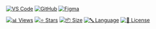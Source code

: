 <!-- AUTOGEN:STATS -->
[![VS Code](https://img.shields.io/badge/VS_Code-007ACC?style=for-the-badge&logo=visual-studio-code&logoColor=white)](https://code.visualstudio.com/) [![GitHub](https://img.shields.io/badge/GitHub-181717?style=for-the-badge&logo=github&logoColor=white)](https://github.com/) [![Figma](https://img.shields.io/badge/Figma-F24E1E?style=for-the-badge&logo=figma&logoColor=white)](https://www.figma.com/) 

[![📊 Views](https://img.shields.io/endpoint?url=https://raw.githubusercontent.com/VuToV-Mykola/screenshot-visitorl-ike-workflow/main/assets/db/visitors-badge.json)](https://github.com/VuToV-Mykola/screenshot-visitorl-ike-workflow/graphs/traffic)
[![⭐ Stars](https://img.shields.io/endpoint?url=https://raw.githubusercontent.com/VuToV-Mykola/screenshot-visitorl-ike-workflow/main/assets/db/likes-badge.json)](https://github.com/VuToV-Mykola/screenshot-visitorl-ike-workflow/actions/workflows/screenshot-and-visitor.yaml)
[![📦 Size](https://img.shields.io/endpoint?url=https://raw.githubusercontent.com/VuToV-Mykola/screenshot-visitorl-ike-workflow/main/assets/db/repo-size.json)](https://github.com/VuToV-Mykola/screenshot-visitorl-ike-workflow)
[![🔤 Language](https://img.shields.io/endpoint?url=https://raw.githubusercontent.com/VuToV-Mykola/screenshot-visitorl-ike-workflow/main/assets/db/repo-language.json)](https://github.com/VuToV-Mykola/screenshot-visitorl-ike-workflow)
[![📄 License](https://img.shields.io/endpoint?url=https://raw.githubusercontent.com/VuToV-Mykola/screenshot-visitorl-ike-workflow/main/assets/db/repo-license.json)](https://github.com/VuToV-Mykola/screenshot-visitorl-ike-workflow/blob/main/LICENSE)
<!-- END:AUTOGEN -->
